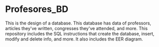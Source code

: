# Profesores_BD
This is the design of a database.
This database has data of professors, articles they've written, congresses they've attended, and more. 
This repository includes the SQL instructions that create the database, insert, modify and delete info, and more.
It also includes the EER diagram.
